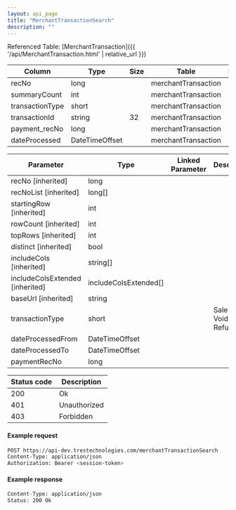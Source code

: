 ```yaml
---
layout: api_page
title: "MerchantTransactionSearch"
description: ""
---
```




Referenced Table: [MerchantTransaction]({{ '/api/MerchantTransaction.html' | relative_url }})

| Column | Type | Size | Table | Description |
| ------ | ---- | ---- | ----- | ----------- |
| recNo | long |  | merchantTransaction | 
| summaryCount | int |  | merchantTransaction | 
| transactionType | short |  | merchantTransaction | 
| transactionId | string | 32 | merchantTransaction | 
| payment_recNo | long |  | merchantTransaction | 
| dateProcessed | DateTimeOffset |  | merchantTransaction | 

| Parameter | Type | Linked Parameter | Description |
| --------- | ---- | ---------------- | ----------- |
| recNo [inherited] | long |  | 
| recNoList [inherited] | long[] |  | 
| startingRow [inherited] | int |  | 
| rowCount [inherited] | int |  | 
| topRows [inherited] | int |  | 
| distinct [inherited] | bool |  | 
| includeCols [inherited] | string[] |  | 
| includeColsExtended [inherited] | includeColsExtended[] |  | 
| baseUrl [inherited] | string |  | 
| transactionType | short |  | Sale = 1, Void = 2, Refund = 3
| dateProcessedFrom | DateTimeOffset |  | 
| dateProcessedTo | DateTimeOffset |  | 
| paymentRecNo | long |  | 

| Status code | Description |
| ----------- | ----------- |
| 200 | Ok |
| 401 | Unauthorized |
| 403 | Forbidden |

#### Example request
```sh
POST https://api-dev.trestechnologies.com/merchantTransactionSearch
Content-Type: application/json
Authorization: Bearer <session-token>
```

#### Example response
```sh
Content-Type: application/json
Status: 200 Ok
```

